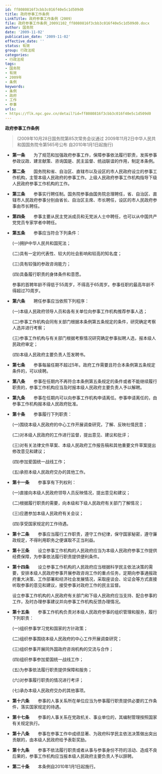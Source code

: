```yaml
---
id: ff8080816f3cbb3c016f40e5c1d509d0
title: 政府参事工作条例
LinkTitle: 政府参事工作条例（2009）
file: 政府参事工作条例_20091102_ff8080816f3cbb3c016f40e5c1d509d0.docx
author: 国务院
date: '2009-11-02'
publication_date: '2009-11-02'
effective_date: ''
status: 有效
group: 行政法规
categories:
- 行政法规
tags:
- 国务院
- 有效
- 2009年
- 条例
keywords:
- 条例
- 政府
- 工作
- 参事
urls:
- https://flk.npc.gov.cn/detail?id=ff8080816f3cbb3c016f40e5c1d509d0
---
```


**政府参事工作条例**

> (2009年10月28日国务院第85次常务会议通过 2009年11月2日中华人民共和国国务院令第565号公布 自2010年1月1日起施行)

- **第一条**　　为了规范和加强政府参事工作，保障参事依法履行职责，发挥参事参政议政、建言献策、咨询国是、民主监督、统战联谊的作用，制定本条例。

- **第二条**　　国务院和省、自治区、直辖市以及设区的市人民政府设立的参事工作机构，主管本级人民政府的参事工作。上级人民政府参事工作机构指导下级人民政府参事工作机构的工作。

- **第三条**　　参事实行聘任制。国务院参事由国务院总理聘任，省、自治区、直辖市人民政府参事分别由省长、自治区主席、市长聘任，设区的市人民政府参事由市长聘任。

- **第四条**　　参事主要从民主党派成员和无党派人士中聘任，也可以从中国共产党党员专家学者中聘任。

- **第五条**　　参事应当符合下列条件：

  (一)拥护中华人民共和国宪法；

  (二)具有一定的代表性、较大的社会影响和较高的知名度；

  (三)具有较强的参政咨询能力；

  (四)具备履行职责的身体条件和意愿。

  参事的首聘年龄不得低于55周岁，不得高于65周岁。参事任职的最高年龄不得超过70周岁。

- **第六条**　　聘任参事应当依照下列程序：

  (一)本级人民政府领导人员和各有关单位向参事工作机构推荐参事人选；

  (二)参事工作机构会同有关部门根据本条例第五条规定的条件，研究确定考察人选并进行考察；

  (三)参事工作机构与有关部门根据考察情况研究确定参事拟聘人选，报本级人民政府审定；

  (四)本级人民政府主要负责人签发聘书。

- **第七条**　　参事每届任期不超过5年。政府工作需要且符合本条例第五条规定条件的，可以续聘。

- **第八条**　　参事在任期内不再符合本条例第五条规定的条件或者不能继续履行职责的，参事工作机构应当及时报本级人民政府主要负责人予以解聘。

- **第九条**　　参事在任期内可以向参事工作机构申请离任。参事申请离任的，由参事工作机构报本级人民政府批准。

- **第十条**　　参事履行下列职责：

  (一)围绕本级人民政府的中心工作开展调查研究，了解、反映社情民意；

  (二)对本级人民政府的工作进行监督，提出意见、建议和批评；

  (三)对有关法律文件草案、本级人民政府工作报告稿和其他重要文件草案提出修改意见和建议；

  (四)参加爱国统一战线工作；

  (五)承担本级人民政府交办的其他工作。

- **第十一条**　　参事享有下列权利：

  (一)直接向本级人民政府领导人员反映情况，提出意见和建议；

  (二)根据履行职责的需要，向本级和下级人民政府有关部门了解情况；

  (三)应邀参加本级人民政府有关会议；

  (四)享受国家规定的工作待遇。

- **第十二条**　　参事应当履行工作职责，遵守工作纪律，保守国家秘密，遵守廉政规定，不得利用职务之便谋取不正当利益。

- **第十三条**　　设立参事工作机构的人民政府应当为本级人民政府参事工作提供经费保障，为参事依法履行职责提供便利条件。

- **第十四条**　　设立参事工作机构的人民政府应当根据科学民主依法决策的需要，安排本级人民政府参事开展参政咨询工作的重点任务，定期向参事通报政府重大决策、工作部署和经济社会发展情况，采取座谈会、论证会等方式直接听取参事的意见和建议，接受参事对政府工作的民主监督。

  设立参事工作机构的人民政府有关部门和下级人民政府应当支持、配合参事的工作，及时办理参事建议并向参事工作机构反馈办理情况。

- **第十五条**　　参事工作机构负责对本级人民政府参事的组织管理和服务，履行下列职责：

  (一)组织参事学习党和国家的方针政策；

  (二)组织参事围绕本级人民政府的中心工作开展调查研究；

  (三)组织参事开展同外国政府咨询机构的交流与合作；

  (四)组织参事参加爱国统一战线工作；

  (五)为参事依法履行职责提供保障和服务；

  (六)对参事履行职责的情况进行考评；

  (七)承办本级人民政府交办的其他事项。

- **第十六条**　　参事的人事关系所在单位应当为参事履行职责提供必要的工作条件，落实国家规定的待遇。

- **第十七条**　　参事的人事关系在党政机关、事业单位的，其编制管理按照国家有关规定执行。

- **第十八条**　　参事在参事工作中成绩显著、为政府科学民主依法决策做出突出贡献的，由本级人民政府给予表彰奖励。

- **第十九条**　　参事不依法履行职责或者从事与参事身份不符的活动、造成不良后果的，参事工作机构应当报本级人民政府主要负责人予以辞聘。

- **第二十条**　　本条例自2010年1月1日起施行。
